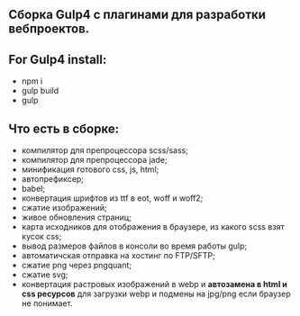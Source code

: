 
## Сборка Gulp4 с плагинами для разработки вебпроектов.

## For Gulp4 install:
- npm i
- gulp build
- gulp

## Что есть в сборке:
- компилятор для препроцессора scss/sass;
- компилятор для препроцессора jade;
- минификация готового css, js, html;
- автопрефиксер;
- babel;
- конвертация шрифтов из ttf в eot, woff и woff2;
- сжатие изображений;
-  живое обновления страниц;
- карта исходников для отображения в браузере, из какого scss взят кусок css;
- вывод размеров файлов в консоли во время работы gulp;
- автоматичская отправка на хостинг по FTP/SFTP;
- сжатие png через pngquant;
- сжатие svg;
- конвертация растровых изображений в webp и **автозамена в html и css ресурсов** для загрузки webp и подмены на jpg/png если браузер не понимает.

